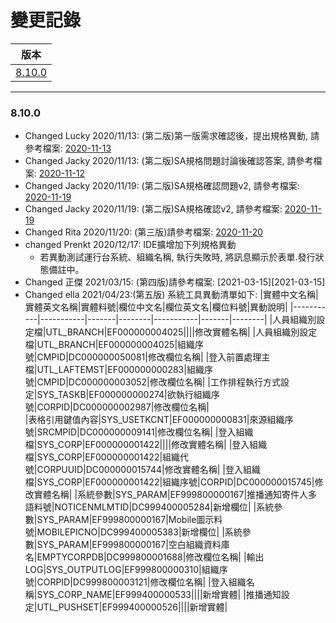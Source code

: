 變更記錄
===
| 版本 |
| :---: |
| [8.10.0](#v8_10_0) |

***
### <a id='v8_10_0'>8.10.0</a>


* Changed Lucky 2020/11/13: (第二版)第一版需求確認後，提出規格異動, 請參考檔案: [2020-11-13][2020-11-13]
* Changed Jacky 2020/11/13: (第二版)SA規格問題討論後確認答案, 請參考檔案: [2020-11-12][2020-11-12]
* Changed Jacky 2020/11/19: (第二版)SA規格確認問題v2, 請參考檔案: [2020-11-19][2020-11-19]
* Changed Jacky 2020/11/19: (第二版)SA規格確認v2, 請參考檔案: [2020-11-19][2020-11-19]
* Changed Rita 2020/11/20: (第三版)請參考檔案: [2020-11-20][2020-11-20]
* changed Prenkt 2020/12/17: IDE擴增加下列規格異動
    * 若異動測試運行台系統、組織名稱, 執行失敗時, 將訊息顯示於表單.發行狀態備註中。
* Changed 正傑 2021/03/15: (第四版)請參考檔案: [2021-03-15][2021-03-15]
* Changed ella 2021/04/23:(第五版) 系統工具異動清單如下:
    |實體中文名稱|實體英文名稱|實體料號|欄位中文名|欄位英文名|欄位料號|異動說明|
    |-----------|-----------|-------|--------|-----------|-------|--------|
    |人員組織別設定檔|UTL_BRANCH|EF000000004025||||修改實體名稱|
	|人員組織別設定檔|UTL_BRANCH|EF000000004025|組織序號|CMPID|DC000000050081|修改欄位名稱|
    |登入前置處理主檔|UTL_LAFTEMST|EF000000000283|組織序號|CMPID|DC000000003052|修改欄位名稱|	
    |工作排程執行方式設定|SYS_TASKB|EF000000000274|欲執行組織序號|CORPID|DC000000002987|修改欄位名稱|	
    |表格引用鍵值內容|SYS_USETKCNT|EF000000000831|來源組織序號|SRCMPID|DC000000009141|修改欄位名稱|
	|登入組織檔|SYS_CORP|EF000000001422||||修改實體名稱|
    |登入組織檔|SYS_CORP|EF000000001422|組織代號|CORPUUID|DC000000015744|修改實體名稱|
	|登入組織檔|SYS_CORP|EF000000001422|組織序號|CORPID|DC000000015745|修改實體名稱|
	|系統參數|SYS_PARAM|EF999800000167|推播通知寄件人多語料號|NOTICENMLMTID|DC999400005284|新增欄位|
	|系統參數|SYS_PARAM|EF999800000167|Mobile圖示料號|MOBILEPICNO|DC999400005383|新增欄位|
    |系統參數|SYS_PARAM|EF999800000167|空白組織資料庫名|EMPTYCORPDB|DC999800001688|修改欄位名稱|
    |輸出LOG|SYS_OUTPUTLOG|EF999800000310|組織序號|CORPID|DC999800003121|修改欄位名稱|
    |登入組織名稱|SYS_CORP_NAME|EF999400000533||||新增實體|
	|推播通知設定|UTL_PUSHSET|EF999400000526||||新增實體|

<!-- 超連結 -->
[2020-11-12]: 2020-11-12.md "SA規格確認"
[2020-11-13]: 2020-11-13.md "測試運行台系統名稱異動規則"
[2020-11-19]: 2020-11-19.md "SA規格確認問題v2"
[2020-11-20]: 2020-11-20.md "v3"
